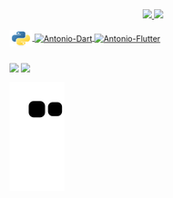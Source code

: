 <div align="center">
  <a href="https://github.com/Antonio21machado">
  <img width="48%" src="https://github-readme-stats.vercel.app/api?username=Antonio21machado&show_icons=true&theme=github_dark&include_all_commits=true&count_private=true)">
  <img width="48%" src="https://github-readme-stats.vercel.app/api/top-langs/?username=Antonio21machado&layout=compact&langs_count=7&theme=github_dark">
</div>

<div style="display: inline_block"><br>
  <img align="center" alt="Antonio-Python" height="30" width="40" src="https://raw.githubusercontent.com/devicons/devicon/master/icons/python/python-original.svg">
  <img align="center" alt="Antonio-Dart" height="30" width="40" src="https://cdn.jsdelivr.net/gh/devicons/devicon/icons/dart/dart-original.svg">
  <img align="center" alt="Antonio-Flutter" height="30" width="40" src="https://cdn.jsdelivr.net/gh/devicons/devicon/icons/flutter/flutter-original.svg">
</div>
  
##
  
<div> 
  <a href = "mailto:antoniomateus2196@gmail.com"><img src="https://img.shields.io/badge/-Gmail-%23333?style=for-the-badge&logo=gmail&logoColor=white" target="_blank"></a>
  <a href="https://www.linkedin.com/in/antonio-machado-54411a97/" target="_blank"><img src="https://img.shields.io/badge/-LinkedIn-%230077B5?style=for-the-badge&logo=linkedin&logoColor=white" target="_blank"></a> 
  
  ![Snake animation](https://github.com/Antonio21machado/Antonio21machado/blob/output/github-contribution-grid-snake.svg)
  
</div>
